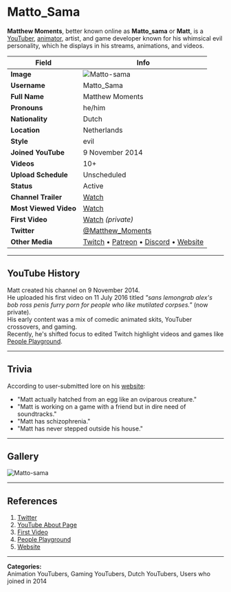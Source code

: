# Matto_Sama

**Matthew Moments**, better known online as **Matto_sama** or **Matt**, is a [YouTuber](https://www.youtube.com/@matto_sama), [animator](https://matto-sama.neocities.org/), artist, and game developer known for his whimsical evil personality, which he displays in his streams, animations, and videos.

| **Field**              | **Info** |
|------------------------|----------|
| **Image**           | ![Matto-sama](https://pbs.twimg.com/profile_images/1811858223726505984/TkpsBlT4_400x400.jpg) |
| **Username**           | Matto_Sama |
| **Full Name**          | Matthew Moments |
| **Pronouns**           | he/him |
| **Nationality**        | Dutch |
| **Location**           | Netherlands |
| **Style**              | evil |
| **Joined YouTube**     | 9 November 2014 |
| **Videos**             | 10+ |
| **Upload Schedule**    | Unscheduled |
| **Status**             | Active |
| **Channel Trailer**    | [Watch](https://www.youtube.com/watch?v=LM9tlX9Cruw) |
| **Most Viewed Video**  | [Watch](https://www.youtube.com/watch?v=myTqw-4dWFE) |
| **First Video**        | [Watch](https://www.youtube.com/watch?v=YXrz0gd3Ik) *(private)* |
| **Twitter**            | [@Matthew_Moments](https://x.com/Matthew_Moments) |
| **Other Media**        | [Twitch](https://www.twitch.tv/matto_sama) • [Patreon](https://www.patreon.com/Matto_Sama) • [Discord](https://discord.gg/xF4CpTX7YR) • [Website](https://matto-sama.neocities.org) |

---

## YouTube History

Matt created his channel on 9 November 2014.  
He uploaded his first video on 11 July 2016 titled _"sans lemongrab alex's bob ross penis furry porn for people who like mutilated corpses."_ (now private).  
His early content was a mix of comedic animated skits, YouTuber crossovers, and gaming.  
Recently, he's shifted focus to edited Twitch highlight videos and games like [People Playground](https://store.steampowered.com/app/1118200/People_Playground).

---

## Trivia

According to user-submitted lore on his [website](https://matto-sama.neocities.org/):

- "Matt actually hatched from an egg like an oviparous creature."
- "Matt is working on a game with a friend but in dire need of soundtracks."
- "Matt has schizophrenia."
- "Matt has never stepped outside his house."

---

## Gallery

![Matto-sama](Matto-sama.png)

---

## References

1. [Twitter](https://x.com/Matthew_Moments)  
2. [YouTube About Page](https://www.youtube.com/@matto_sama/about)  
3. [First Video](https://www.youtube.com/watch?v=YXrz0gd3Ik)  
4. [People Playground](https://store.steampowered.com/app/1118200/People_Playground)  
5. [Website](https://matto-sama.neocities.org/)

---

**Categories:**  
Animation YouTubers, Gaming YouTubers, Dutch YouTubers, Users who joined in 2014
